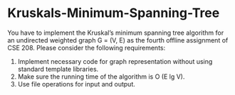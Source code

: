 # Kruskals-Minimum-Spanning-Tree

You have to implement the Kruskal’s minimum spanning tree algorithm for an undirected
weighted graph G = (V, E) as the fourth offline assignment of CSE 208. Please consider the
following requirements:
1) Implement necessary code for graph representation without using standard template
libraries.
2) Make sure the running time of the algorithm is O (E lg V).
3) Use file operations for input and output.
